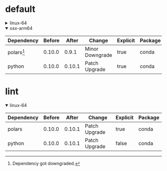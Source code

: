 # default

<details>
<summary>linux-64</summary>

|Dependency|Before|After|Change|Explicit|Package|
|-|-|-|-|-|-|
|new-package||0.10.1|Added|true|conda|
|removed-package|0.10.1||Removed|true|pypi|
|bpy|0.10.1|2.10.1|Major Upgrade|true|pypi|
|polars|herads_0|herads_1|Only build string|true|conda|
|python|0.10.0|0.10.1|Patch Upgrade|false|conda|

</details>

<details open>
<summary>osx-arm64</summary>

|Dependency|Before|After|Change|Explicit|Package|
|-|-|-|-|-|-|
|polars[^2]|0.10.0|0.9.1|Minor Downgrade|true|conda|
|python|0.10.0|0.10.1|Patch Upgrade|true|conda|

</details>

# lint

<details open>
<summary>linux-64</summary>

|Dependency|Before|After|Change|Explicit|Package|
|-|-|-|-|-|-|
|polars|0.10.0|0.10.1|Patch Upgrade|true|conda|
|python|0.10.0|0.10.1|Patch Upgrade|false|conda|

</details>

[^1]: **Bold** means explicit dependency.
[^2]: Dependency got downgraded.
